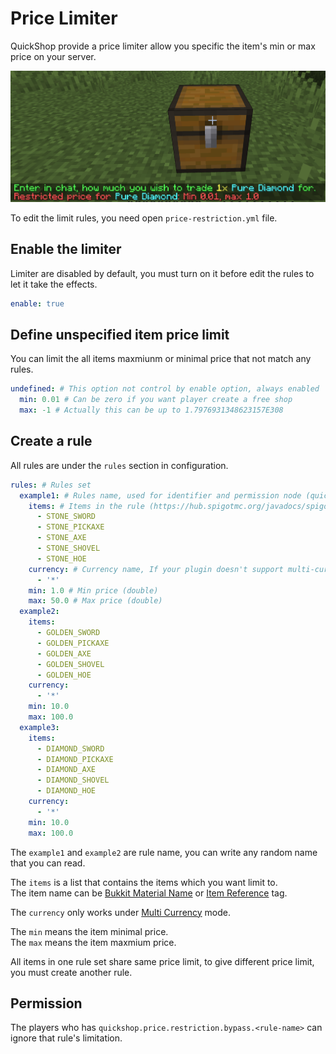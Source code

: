 # Price Limiter

QuickShop provide a price limiter allow you specific the item's min or max price on your server.

![price-restricted](img/price-restricted.png)

To edit the limit rules, you need open `price-restriction.yml` file.

## Enable the limiter

Limiter are disabled by default, you must turn on it before edit the rules to let it take the effects.

```yaml
enable: true
```

## Define unspecified item price limit

You can limit the all items maxmiunm or minimal price that not match any rules.

```yaml
undefined: # This option not control by enable option, always enabled
  min: 0.01 # Can be zero if you want player create a free shop
  max: -1 # Actually this can be up to 1.7976931348623157E308
```

## Create a rule

All rules are under the `rules` section in configuration.

```yaml
rules: # Rules set
  example1: # Rules name, used for identifier and permission node (quickshop.price.restriction.bypass.<name>)
    items: # Items in the rule (https://hub.spigotmc.org/javadocs/spigot/org/bukkit/Material.html), or the reference the item lookup table by adding @ before the name
      - STONE_SWORD
      - STONE_PICKAXE
      - STONE_AXE
      - STONE_SHOVEL
      - STONE_HOE
    currency: # Currency name, If your plugin doesn't support multi-currency (Vault API), this section won't be used
      - '*'
    min: 1.0 # Min price (double)
    max: 50.0 # Max price (double)
  example2:
    items:
      - GOLDEN_SWORD
      - GOLDEN_PICKAXE
      - GOLDEN_AXE
      - GOLDEN_SHOVEL
      - GOLDEN_HOE
    currency:
      - '*'
    min: 10.0
    max: 100.0
  example3:
    items:
      - DIAMOND_SWORD
      - DIAMOND_PICKAXE
      - DIAMOND_AXE
      - DIAMOND_SHOVEL
      - DIAMOND_HOE
    currency:
      - '*'
    min: 10.0
    max: 100.0
```

The `example1` and `example2` are rule name, you can write any random name that you can read.  

The `items` is a list that contains the items which you want limit to.  
The item name can be [Bukkit Material Name](https://hub.spigotmc.org/javadocs/spigot/org/bukkit/Material.html) or [Item Reference](../item-ref.md) tag.

The `currency` only works under [Multi Currency](../multi-currency.md) mode.

The `min` means the item minimal price.  
The `max` means the item maxmium price.  

All items in one rule set share same price limit, to give different price limit, you must create another rule.  

## Permission

The players who has `quickshop.price.restriction.bypass.<rule-name>` can ignore that rule's limitation.
